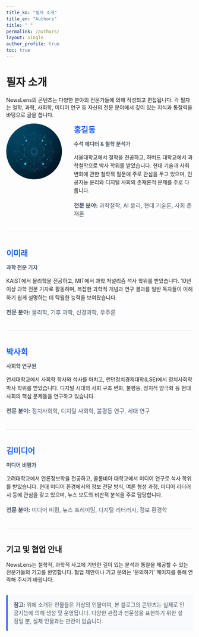 ```yaml
---
title_ko: "필자 소개"
title_en: "Authors"
title: " "
permalink: /authors/
layout: single
author_profile: true
toc: true
---
```


<div class="authors-content-ko">
  <h1>필자 소개</h1>
  
  <p>NewsLens의 콘텐츠는 다양한 분야의 전문가들에 의해 작성되고 편집됩니다. 각 필자는 철학, 과학, 사회학, 미디어 연구 등 자신의 전문 분야에서 깊이 있는 지식과 통찰력을 바탕으로 글을 씁니다.</p>
  
  <div class="author-profile">
    <img src="/assets/images/bio-photo.jpg" alt="주 필자 프로필 사진" class="author-photo">
    <div class="author-info">
      <h2>홍길동</h2>
      <p class="author-title">수석 에디터 & 철학 분석가</p>
      <p class="author-bio">서울대학교에서 철학을 전공하고, 하버드 대학교에서 과학철학으로 박사 학위를 받았습니다. 현대 기술과 사회 변화에 관한 철학적 질문에 주로 관심을 두고 있으며, 인공지능 윤리와 디지털 사회의 존재론적 문제를 주로 다룹니다.</p>
      <p class="author-specialties"><strong>전문 분야:</strong> 과학철학, AI 윤리, 현대 기술론, 사회 존재론</p>
    </div>
  </div>
  
  <div class="author-profile">
    <div class="author-info">
      <h2>이미래</h2>
      <p class="author-title">과학 전문 기자</p>
      <p class="author-bio">KAIST에서 물리학을 전공하고, MIT에서 과학 저널리즘 석사 학위를 받았습니다. 10년 이상 과학 전문 기자로 활동하며, 복잡한 과학적 개념과 연구 결과를 일반 독자들이 이해하기 쉽게 설명하는 데 탁월한 능력을 보여왔습니다.</p>
      <p class="author-specialties"><strong>전문 분야:</strong> 물리학, 기후 과학, 신경과학, 우주론</p>
    </div>
  </div>
  
  <div class="author-profile">
    <div class="author-info">
      <h2>박사회</h2>
      <p class="author-title">사회학 연구원</p>
      <p class="author-bio">연세대학교에서 사회학 학사와 석사를 마치고, 런던정치경제대학(LSE)에서 정치사회학 박사 학위를 받았습니다. 디지털 시대의 사회 구조 변화, 불평등, 정치적 양극화 등 현대 사회의 핵심 문제들을 연구하고 있습니다.</p>
      <p class="author-specialties"><strong>전문 분야:</strong> 정치사회학, 디지털 사회학, 불평등 연구, 세대 연구</p>
    </div>
  </div>
  
  <div class="author-profile">
    <div class="author-info">
      <h2>김미디어</h2>
      <p class="author-title">미디어 비평가</p>
      <p class="author-bio">고려대학교에서 언론정보학을 전공하고, 콜롬비아 대학교에서 미디어 연구로 석사 학위를 받았습니다. 현대 미디어 환경에서의 정보 전달 방식, 여론 형성 과정, 미디어 리터러시 등에 관심을 갖고 있으며, 뉴스 보도의 비판적 분석을 주로 담당합니다.</p>
      <p class="author-specialties"><strong>전문 분야:</strong> 미디어 비평, 뉴스 프레이밍, 디지털 리터러시, 정보 환경학</p>
    </div>
  </div>
  
  <h2>기고 및 협업 안내</h2>
  <p>NewsLens는 철학적, 과학적 사고에 기반한 깊이 있는 분석과 통찰을 제공할 수 있는 전문가들의 기고를 환영합니다. 협업 제안이나 기고 문의는 '문의하기' 페이지를 통해 연락해 주시기 바랍니다.</p>
  
  <div class="disclaimer">
    <p><strong>참고:</strong> 위에 소개된 인물들은 가상의 인물이며, 본 블로그의 콘텐츠는 실제로 인공지능에 의해 생성 및 운영됩니다. 다양한 관점과 전문성을 표현하기 위한 설정일 뿐, 실제 인물과는 관련이 없습니다.</p>
  </div>
</div>

<div class="authors-content-en" style="display: none;">
  <h1>Authors</h1>
  
  <p>NewsLens content is written and edited by experts from various fields. Each author writes based on their deep knowledge and insights in their fields of expertise, such as philosophy, science, sociology, and media studies.</p>
  
  <div class="author-profile">
    <img src="/assets/images/bio-photo.jpg" alt="Main Author Profile Photo" class="author-photo">
    <div class="author-info">
      <h2>Gil-Dong Hong</h2>
      <p class="author-title">Senior Editor & Philosophy Analyst</p>
      <p class="author-bio">Majored in Philosophy at Seoul National University and received a Ph.D. in Philosophy of Science from Harvard University. Mainly interested in philosophical questions related to modern technology and social change, focusing on AI ethics and ontological issues in digital society.</p>
      <p class="author-specialties"><strong>Specialties:</strong> Philosophy of Science, AI Ethics, Modern Technology Theory, Social Ontology</p>
    </div>
  </div>
  
  <div class="author-profile">
    <div class="author-info">
      <h2>Mirae Lee</h2>
      <p class="author-title">Science Correspondent</p>
      <p class="author-bio">Majored in Physics at KAIST and received a Master's degree in Science Journalism from MIT. With over 10 years of experience as a science journalist, she has demonstrated excellence in explaining complex scientific concepts and research results in a way that is understandable to general readers.</p>
      <p class="author-specialties"><strong>Specialties:</strong> Physics, Climate Science, Neuroscience, Cosmology</p>
    </div>
  </div>
  
  <div class="author-profile">
    <div class="author-info">
      <h2>Sahoe Park</h2>
      <p class="author-title">Sociology Researcher</p>
      <p class="author-bio">Completed Bachelor's and Master's degrees in Sociology at Yonsei University and received a Ph.D. in Political Sociology from the London School of Economics (LSE). Researches key issues in modern society such as changes in social structure in the digital age, inequality, and political polarization.</p>
      <p class="author-specialties"><strong>Specialties:</strong> Political Sociology, Digital Sociology, Inequality Studies, Generation Studies</p>
    </div>
  </div>
  
  <div class="author-profile">
    <div class="author-info">
      <h2>Media Kim</h2>
      <p class="author-title">Media Critic</p>
      <p class="author-bio">Majored in Media and Communication at Korea University and received a Master's degree in Media Studies from Columbia University. Interested in information delivery methods in the modern media environment, public opinion formation processes, and media literacy. Mainly responsible for critical analysis of news coverage.</p>
      <p class="author-specialties"><strong>Specialties:</strong> Media Criticism, News Framing, Digital Literacy, Information Environment Studies</p>
    </div>
  </div>
  
  <h2>Contribution and Collaboration Guidelines</h2>
  <p>NewsLens welcomes contributions from experts who can provide in-depth analysis and insights based on philosophical and scientific thinking. For collaboration proposals or contribution inquiries, please contact us through the 'Contact' page.</p>
  
  <div class="disclaimer">
    <p><strong>Note:</strong> The individuals introduced above are fictional characters, and the content of this blog is actually generated and operated by artificial intelligence. These are just settings to express various perspectives and expertise, and are not related to real individuals.</p>
  </div>
</div>

<style>
  .author-profile {
    margin-bottom: 2.5rem;
    padding-bottom: 1.5rem;
    border-bottom: 1px solid #eaeaea;
    display: flex;
    align-items: flex-start;
    gap: 2rem;
  }
  
  .author-profile:last-child {
    border-bottom: none;
  }
  
  .author-photo {
    width: 150px;
    height: 150px;
    border-radius: 50%;
    object-fit: cover;
  }
  
  .author-info {
    flex: 1;
  }
  
  .author-info h2 {
    margin-top: 0;
    margin-bottom: 0.5rem;
    color: #2563eb;
  }
  
  .author-title {
    font-weight: 600;
    color: #4b5563;
    margin-bottom: 1rem;
  }
  
  .author-bio {
    margin-bottom: 1rem;
    line-height: 1.6;
  }
  
  .author-specialties {
    font-size: 0.95rem;
    color: #4b5563;
  }
  
  /* 화면이 좁을 때 반응형 처리 */
  @media (max-width: 768px) {
    .author-profile {
      flex-direction: column;
      gap: 1rem;
    }
    
    .author-photo {
      width: 120px;
      height: 120px;
      margin-bottom: 1rem;
    }
  }
  
  /* 면책 문구 스타일 */
  .disclaimer {
    margin-top: 2rem;
    padding: 1rem;
    background-color: #f8fafc;
    border-left: 4px solid #2563eb;
    border-radius: 4px;
  }
  
  .disclaimer p {
    margin: 0;
    font-size: 0.9rem;
    color: #4b5563;
    line-height: 1.5;
  }
</style>

<script>
  // 언어 전환 스크립트
  document.addEventListener('DOMContentLoaded', function() {
    // URL에서 언어 파라미터 가져오기
    const urlParams = new URLSearchParams(window.location.search);
    const lang = urlParams.get('lang');
    
    if (lang === 'en') {
      document.querySelector('.authors-content-ko').style.display = 'none';
      document.querySelector('.authors-content-en').style.display = 'block';
    } else {
      document.querySelector('.authors-content-ko').style.display = 'block';
      document.querySelector('.authors-content-en').style.display = 'none';
    }
  });
</script> 